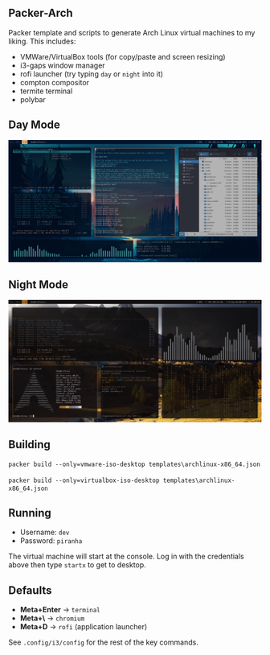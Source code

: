 ## Packer-Arch

Packer template and scripts to generate Arch Linux virtual machines to my liking. This includes:

  * VMWare/VirtualBox tools (for copy/paste and screen resizing)
  * i3-gaps window manager
  * rofi launcher (try typing `day` or `night` into it)
  * compton compositor
  * termite terminal
  * polybar
  
## Day Mode
![](https://github.com/jogleasonjr/packer-arch/raw/master/screenshots/day_mode.png)

## Night Mode
![](https://github.com/jogleasonjr/packer-arch/raw/master/screenshots/night_mode.png)

## Building
```
packer build --only=vmware-iso-desktop templates\archlinux-x86_64.json

packer build --only=virtualbox-iso-desktop templates\archlinux-x86_64.json
```

## Running
* Username: `dev`
* Password: `piranha`

The virtual machine will start at the console. Log in with the credentials above then type `startx` to get to desktop.

## Defaults

* **Meta+Enter** -> `terminal`
* **Meta+\\** -> `chromium`
* **Meta+D** -> `rofi` (application launcher)

See `.config/i3/config` for the rest of the key commands.
